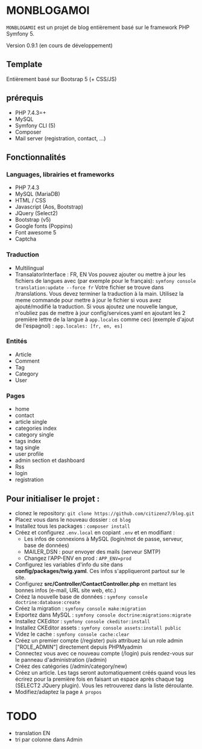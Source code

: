 # MONBLOGAMOI
`MONBLOGAMOI` est un projet de blog entièrement basé sur le framework PHP Symfony 5.

Version 0.9.1 (en cours de développement)

## Template
Entièrement basé sur Bootsrap 5 (+ CSS/JS)

## prérequis
* PHP 7.4.3=+
* MySQL
* Symfony CLI (5)
* Composer
* Mail server (registration, contact, ...)

## Fonctionnalités
### Languages, librairies et frameworks
* PHP 7.4.3
* MySQL (MariaDB)
* HTML / CSS
* Javascript (Aos, Bootstrap)
* JQuery (Select2)
* Bootstrap (v5)
* Google fonts (Poppins)
* Font awesome 5
* Captcha
### Traduction
* Multilingual
* TransalatorInterface : FR, EN
Vos pouvez ajouter ou mettre à jour les fichiers de langues avec (par exemple pour le français): `symfony console translation:update --force fr`
Votre fichier se trouve dans /translations. Vous devez terminer la traduction à la main.
Utilisez la meme commande pour mettre à jour le fichier si vous avez ajouté/modifié la traduction.
Si vous ajoutez une nouvelle langue, n'oubliez pas de mettre à jour config/services.yaml en ajoutant les 2 première lettre de la langue à `app.locales` comme ceci (exemple d'ajout de l'espagnol) : `app.locales: [fr, en, es]`
### Entités
* Article
* Comment
* Tag
* Category
* User
### Pages
* home
* contact
* article single
* categories index
* category single
* tags index
* tag single
* user profile
* admin section et dashboard
* Rss
* login
* registration

## Pour initialiser le projet :
* clonez le repository: `git clone https://github.com/citizenz7/blog.git`
* Placez vous dans le nouveau dossier : `cd blog`
* Installez tous les packages : `composer install`
* Créez et configurez `.env.local` en copiant `.env` et en modifiant :
    * Les infos de connexions à MySQL (login/mot de passe, serveur, base de données)
    * MAILER_DSN : pour envoyer des mails (serveur SMTP)
    * Changez l'APP-ENV en prod : `APP_ENV=prod`
* Configurez les variables d'info du site dans **config/packages/twig.yaml**. Ces infos s'appliqueront partout sur le site.
* Configurez **src/Controller/ContactController.php** en mettant les bonnes infos (e-mail, URL site web, etc.)
* Créez la nouvelle base de données : `symfony console doctrine:database:create`
* Créez la migration : `symfony console make:migration`
* Exportez dans MySQL : `symfony console doctrine:migrations:migrate`
* Installez CKEditor : `symfony console ckeditor:install`
* Installez CKEditor assets : `symfony console assets:install public`
* Videz le cache : `symfony console cache:clear`
* Créez un premier compte (/register) puis attribuez lui un role admin ["ROLE_ADMIN"] directement depuis PHPMyadmin
* Connectez vous avec ce nouveau compte (/login) puis rendez-vous sur le panneau d'administration (/admin)
* Créez des catégories (/admin/category/new)
* Créez un article. Les tags seront automatiquement créés quand vous les écrirez pour la première fois en faisant un espace après chaque tag (SELECT2 JQuery plugin). Vous les retrouverez dans la liste déroulante.
* Modifiez/adaptez la page `A propos`

# TODO
* translation EN
* tri par colonne dans Admin
